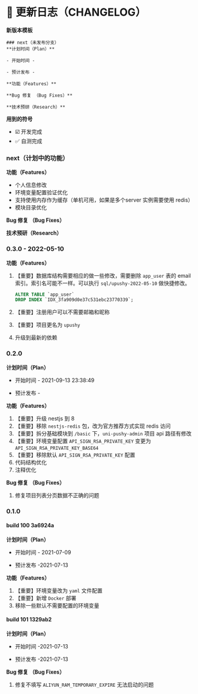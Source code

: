 # 📌 更新日志（CHANGELOG）

**新版本模板**

```
### next（未发布分支）
**计划时间（Plan）**

- 开始时间 -

- 预计发布 -

**功能（Features）**

**Bug 修复 （Bug Fixes）**

**技术预研（Research）**
```

**用到的符号**

- ☑️ 开发完成
- ✅ 自测完成

### next（计划中的功能）

**功能（Features）**

- 个人信息修改
- 环境变量配置验证优化
- 支持使用内存作为缓存（单机可用，如果是多个server 实例需要使用 redis）
- 模块目录优化

**Bug 修复 （Bug Fixes）**

**技术预研（Research）**

### 0.3.0 - 2022-05-10

**功能（Features）**

1. 【重要】数据库结构需要相应的做一些修改，需要删除 `app_user` 表的 email 索引。索引名可能不一样。可以执行 `sql/upushy-2022-05-10` 做快捷修改。

   ```sql
   ALTER TABLE `app_user`
   DROP INDEX `IDX_3fa909d0e37c531ebc23770339`;
   ```

2. 【重要】注册用户可以不需要邮箱和昵称

3. 【重要】项目更名为 `upushy`

4. 升级到最新的依赖

### 0.2.0

**计划时间（Plan）**

- 开始时间 - 2021-09-13 23:38:49

- 预计发布 -

**功能（Features）**

1. 【重要】升级 nestjs 到 8
2. 【重要】移除 `nestjs-redis` 包，改为官方推荐方式实现 redis 访问
3. 【重要】拆分基础模块到 `/basic` 下，`uni-pushy-admin` 项目 api 路径有修改
4. 【重要】环境变量配置 `API_SIGN_RSA_PRIVATE_KEY` 变更为 `API_SIGN_RSA_PRIVATE_KEY_BASE64`
5. 【重要】移除默认 `API_SIGN_RSA_PRIVATE_KEY` 配置
6. 代码结构优化
7. 注释优化

**Bug 修复 （Bug Fixes）**

1. 修复项目列表分页数据不正确的问题

### 0.1.0

#### build 100 3a6924a

**计划时间（Plan）**

- 开始时间 - 2021-07-09

- 预计发布 -2021-07-13

**功能（Features）**

1. 【重要】环境变量改为 `yaml` 文件配置
2. 【重要】新增 `Docker` 部署
3. 移除一些默认不需要配置的环境变量

#### build 101 1329ab2

**计划时间（Plan）**

- 开始时间 -2021-07-13

- 预计发布 -2021-07-13

**Bug 修复 （Bug Fixes）**

1. 修复不填写 `ALIYUN_RAM_TEMPORARY_EXPIRE` 无法启动的问题
